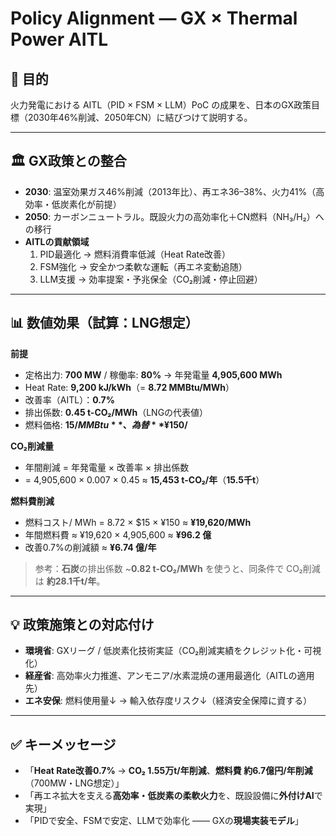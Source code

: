 # Policy Alignment — GX × Thermal Power AITL

## 🎯 目的
火力発電における AITL（PID × FSM × LLM）PoC の成果を、日本のGX政策目標（2030年46%削減、2050年CN）に結びつけて説明する。

---

## 🏛 GX政策との整合
- **2030**: 温室効果ガス46%削減（2013年比）、再エネ36–38%、火力41%（高効率・低炭素化が前提）
- **2050**: カーボンニュートラル。既設火力の高効率化＋CN燃料（NH₃/H₂）への移行
- **AITLの貢献領域**
  1) PID最適化 → 燃料消費率低減（Heat Rate改善）
  2) FSM強化 → 安全かつ柔軟な運転（再エネ変動追随）
  3) LLM支援 → 効率提案・予兆保全（CO₂削減・停止回避）

---

## 📊 数値効果（試算：**LNG想定**）
**前提**  
- 定格出力: **700 MW** / 稼働率: **80%** → 年発電量 **4,905,600 MWh**  
- Heat Rate: **9,200 kJ/kWh**（= **8.72 MMBtu/MWh**）  
- 改善率（AITL）：**0.7%**  
- 排出係数: **0.45 t-CO₂/MWh**（LNGの代表値）  
- 燃料価格: **$15/MMBtu**、為替 **¥150/$**

**CO₂削減量**  
- 年間削減 = 年発電量 × 改善率 × 排出係数  
- = 4,905,600 × 0.007 × 0.45 ≈ **15,453 t-CO₂/年**（**15.5千t**）

**燃料費削減**  
- 燃料コスト/ MWh = 8.72 × $15 × ¥150 ≈ **¥19,620/MWh**  
- 年間燃料費 ≈ ¥19,620 × 4,905,600 ≈ **¥96.2 億**  
- 改善0.7%の削減額 ≈ **¥6.74 億/年**

> 参考：**石炭**の排出係数 ~**0.82 t-CO₂/MWh** を使うと、同条件で CO₂削減は **約28.1千t/年**。

---

## 💡 政策施策との対応付け
- **環境省**: GXリーグ / 低炭素化技術実証（CO₂削減実績をクレジット化・可視化）  
- **経産省**: 高効率火力推進、アンモニア/水素混焼の運用最適化（AITLの適用先）  
- **エネ安保**: 燃料使用量↓ → 輸入依存度リスク↓（経済安全保障に資する）  

---

## ✅ キーメッセージ
- 「**Heat Rate改善0.7%** → **CO₂ 1.55万t/年削減**、**燃料費 約6.7億円/年削減**（700MW・LNG想定）」  
- 「再エネ拡大を支える**高効率・低炭素の柔軟火力**を、既設設備に**外付けAI**で実現」  
- 「PIDで安全、FSMで安定、LLMで効率化 —— GXの**現場実装モデル**」
